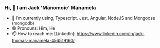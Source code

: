 ### Hi, 👋 I am Jack 'Manomoic' Manamela

- 🌱 I’m currently using, Typescript, Jest, Angular, NodeJS and Mongoose (mongodb)
- 😄 Pronouns: Him, He
- 📫 How to reach me: 
[LinkedIn]: https://www.linkedin.com/in/jack-thomas-manamela-456519160/
